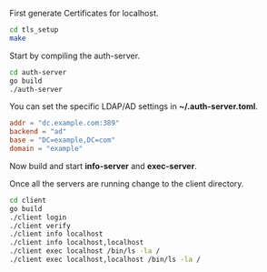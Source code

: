 First generate Certificates for localhost.

```bash
cd tls_setup
make
```

Start by compiling the auth-server.

```bash
cd auth-server
go build
./auth-server
```

You can set the specific LDAP/AD settings in **~/.auth-server.toml**.

```toml
addr = "dc.example.com:389"
backend = "ad"
base = "DC=example,DC=com"
domain = "example"
```

Now build and start  **info-server** and **exec-server**.

Once all the servers are running change to the client directory.

```bash
cd client
go build
./client login
./client verify
./client info localhost
./client info localhost,localhost
./client exec localhost /bin/ls -la /
./client exec localhost,localhost /bin/ls -la /
```
